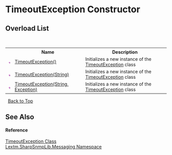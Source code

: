 # TimeoutException Constructor 
 


## Overload List
&nbsp;<table><tr><th></th><th>Name</th><th>Description</th></tr><tr><td>![Public method](media/pubmethod.gif "Public method")</td><td><a href="M_Lextm_SharpSnmpLib_Messaging_TimeoutException__ctor">TimeoutException()</a></td><td>
Initializes a new instance of the <a href="T_Lextm_SharpSnmpLib_Messaging_TimeoutException">TimeoutException</a> class</td></tr><tr><td>![Public method](media/pubmethod.gif "Public method")</td><td><a href="M_Lextm_SharpSnmpLib_Messaging_TimeoutException__ctor_1">TimeoutException(String)</a></td><td>
Initializes a new instance of the <a href="T_Lextm_SharpSnmpLib_Messaging_TimeoutException">TimeoutException</a> class</td></tr><tr><td>![Public method](media/pubmethod.gif "Public method")</td><td><a href="M_Lextm_SharpSnmpLib_Messaging_TimeoutException__ctor_2">TimeoutException(String, Exception)</a></td><td>
Initializes a new instance of the <a href="T_Lextm_SharpSnmpLib_Messaging_TimeoutException">TimeoutException</a> class</td></tr></table>&nbsp;
<a href="#timeoutexception-constructor">Back to Top</a>

## See Also


#### Reference
<a href="T_Lextm_SharpSnmpLib_Messaging_TimeoutException">TimeoutException Class</a><br /><a href="N_Lextm_SharpSnmpLib_Messaging">Lextm.SharpSnmpLib.Messaging Namespace</a><br />